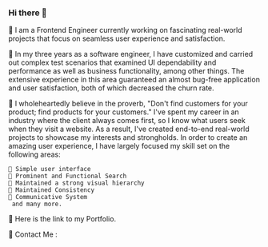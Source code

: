 ### Hi there 👋

📌 I am a Frontend Engineer currently working on fascinating real-world projects that focus on seamless user experience and satisfaction.

📌 In my three years as a software engineer, I have customized and carried out complex test scenarios that examined UI dependability and performance as well as business functionality, among other things. The extensive experience in this area guaranteed an almost bug-free application and user satisfaction, both of which decreased the churn rate.

📌 I wholeheartedly believe in the proverb, "Don't find customers for your product; find products for your customers." I've spent my career in an industry where the client always comes first, so I know what users seek when they visit a website. As a result, I've created end-to-end real-world projects to showcase my interests and strongholds. In order to create an amazing user experience, I have largely focused my skill set on the following areas:

    📍 Simple user interface
    📍 Prominent and Functional Search
    📍 Maintained a strong visual hierarchy
    📍 Maintained Consistency
    📍 Communicative System
     and many more.

📌 Here is the link to my Portfolio.

📌 Contact Me :



    
<!--
**gautoma/gautoma** is a ✨ _special_ ✨ repository because its `README.md` (this file) appears on your GitHub profile.

Here are some ideas to get you started:

- 🔭 I’m currently working on ...
- 🌱 I’m currently learning ...
- 👯 I’m looking to collaborate on ...
- 🤔 I’m looking for help with ...
- 💬 Ask me about ...
- 📫 How to reach me: ...
- 😄 Pronouns: ...
- ⚡ Fun fact: ...
-->
